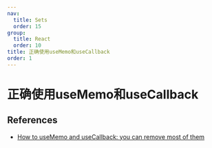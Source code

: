 ```yaml
---
nav:
  title: Sets
  order: 15
group:
  title: React
  order: 10
title: 正确使用useMemo和useCallback
order: 1
---
```


# 正确使用useMemo和useCallback

## References

- [How to useMemo and useCallback: you can remove most of them](https://www.developerway.com/posts/how-to-use-memo-use-callback?utm_campaign=This%20Week%20In%20React&utm_medium=email&utm_source=Revue%20newsletter)


